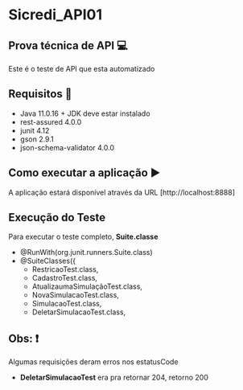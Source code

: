 # Sicredi_API01

 ## Prova técnica de API :computer:

Este é o teste de API que esta automatizado

##  Requisitos :book:

 * Java 11.0.16 + JDK deve estar instalado
 * rest-assured 4.0.0 
 * junit 4.12
 * gson 2.9.1
 * json-schema-validator 4.0.0


 ## Como executar a aplicação :arrow_forward:
 A aplicação estará disponível através da URL [http://localhost:8888]

 ## Execução do Teste
 Para executar o teste completo, **Suite.classe**

* @RunWith(org.junit.runners.Suite.class)
* @SuiteClasses({
	* RestricaoTest.class,
	* CadastroTest.class,
	* AtualizaumaSimulaçãoTest.class,
	* NovaSimulacaoTest.class,
	* SimulacaoTest.class,
	* DeletarSimulacaoTest.class,

## Obs: :exclamation:
Algumas requisições deram erros nos estatusCode
* **DeletarSimulacaoTest** era pra retornar 204, retorno 200



